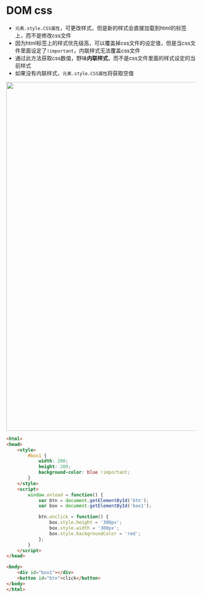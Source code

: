 
# DOM css 

- `元素.style.CSS属性`，可更改样式，但是新的样式会直接加载到html的标签上，而不是修改css文件
- 因为html标签上的样式优先级高，可以覆盖掉css文件的设定值，但是当css文件里面设定了`!important`，内联样式无法覆盖css文件
- 通过此方法获取css数值，野味**内联样式**，而不是css文件里面的样式设定的当前样式
- 如果没有内联样式，`元素.style.CSS属性`将获取空值

<img width="926"  src="https://user-images.githubusercontent.com/26485327/74025548-27a6d100-49df-11ea-8a00-e9bbdb80e46b.png">

```html
<html>
<head>
    <style>
        #box1 {
            width: 200;
            height: 200;
            background-color: blue !important;
        }
    </style>
    <script>
        window.onload = function() {
            var btn = document.getElementById('btn');
            var box = document.getElementById('box1');

            btn.onclick = function() {
                box.style.height = '300px';
                box.style.width = '300px';
                box.style.backgroundColor = 'red';
            };
        }
    </script>
</head>

<body>
    <div id="box1"></div>
    <button id="btn">click</button>
</body>
</html>
```





















